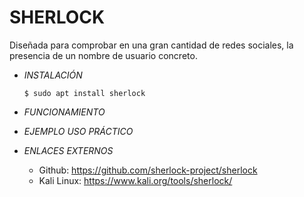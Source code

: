 # **SHERLOCK**

Diseñada para comprobar en una gran cantidad de redes sociales, la presencia de un nombre de usuario concreto.

- *INSTALACIÓN*

      $ sudo apt install sherlock

- *FUNCIONAMIENTO*




- *EJEMPLO USO PRÁCTICO*



- *ENLACES EXTERNOS*

  - Github: https://github.com/sherlock-project/sherlock
  - Kali Linux: https://www.kali.org/tools/sherlock/

